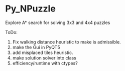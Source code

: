 # Py_NPuzzle
Explore A* search for solving 3x3 and 4x4 puzzles

ToDo:
1. Fix walking distance heuristic to make is admissible.
2. make the Gui in PyQT5
3. add misplaced tiles heuristic.
4. make solution solver into class
5. efficiency/runtime with ctypes?
